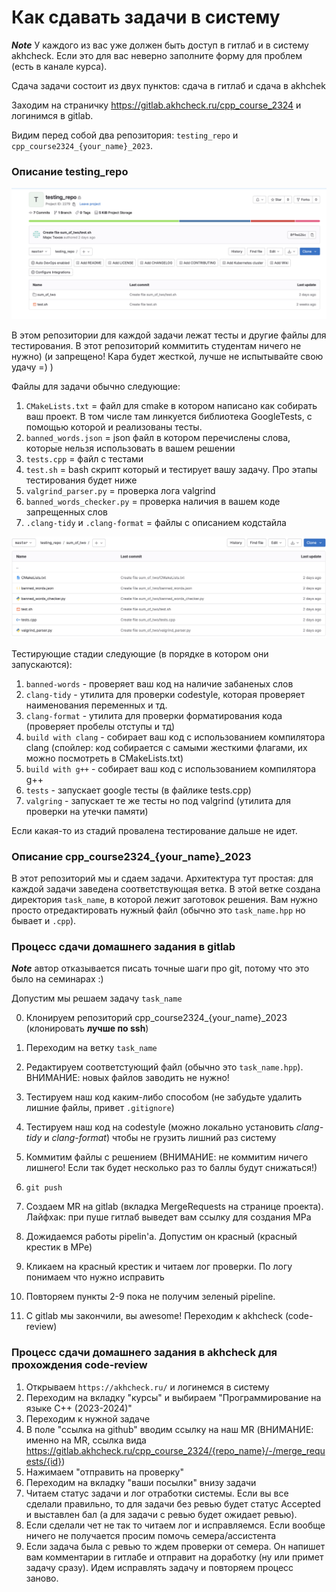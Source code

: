# Как сдавать задачи в систему

***Note*** У каждого из вас уже должен быть доступ в гитлаб и в систему akhcheck. Если это для вас неверно заполните форму для проблем (есть в канале курса).

Сдача задачи состоит из двух пунктов: сдача в гитлаб и сдача в akhchek

Заходим на страничку https://gitlab.akhcheck.ru/cpp_course_2324 и логинимся в gitlab. 

Видим перед собой два репозитория: `testing_repo` и `cpp_course2324_{your_name}_2023`. 

### Описание testing_repo

![testing_repo](/images/testing_repo.png "Тестирующий репозиторий")

В этом репозитории для каждой задачи лежат тесты и другие файлы для тестирования. В этот репозиторий коммитить студентам ничего не нужно) (и запрещено! Кара будет жесткой, лучше не испытывайте свою удачу =) )

Файлы для задачи обычно следующие:

1. `CMakeLists.txt` = файл для cmake в котором написано как собирать ваш проект. В том числе там линкуется библиотека GoogleTests, с помощью которой и реализованы тесты.
2. `banned_words.json` = json файл в котором перечислены слова, которые нельзя использовать в вашем решении 
3. `tests.cpp` = файл с тестами 
4. `test.sh` = bash скрипт который и тестирует вашу задачу. Про этапы тестирования будет ниже
5. `valgrind_parser.py` = проверка лога valgrind 
6. `banned_words_checker.py` = проверка наличия в вашем коде запрещенных слов
7. `.clang-tidy` и `.clang-format` = файлы с описанием кодстайла

![typical_task](/images/task.png "Типичная задача")

Тестирующие стадии следующие (в порядке в котором они запускаются):

1. `banned-words` - проверяет ваш код на наличие забаненых слов
2. `clang-tidy` - утилита для проверки codestyle, которая проверяет наименования переменных и тд.  
3. `clang-format` - утилита для проверки форматирования кода (проверяет пробелы отступы и тд)
4. `build with clang` - собирает ваш код с использованием компилятора clang (спойлер: код собирается с самыми жесткими флагами, их можно посмотреть в CMakeLists.txt)
5. `build with g++` - собирает ваш код с использованием компилятора g++
6. `tests` - запускает google тесты (в файлике tests.cpp)
7. `valgring` - запускает те же тесты но под valgrind (утилита для проверки на утечки памяти)

Если какая-то из стадий провалена тестирование дальше не идет.

### Описание cpp_course2324_{your_name}_2023

В этот репозиторий мы и сдаем задачи. Архитектура тут простая: для каждой задачи заведена соответствующая ветка. В этой ветке создана директория `task_name`, в которой лежит заготовок решения. Вам нужно просто отредактировать нужный файл (обычно это `task_name.hpp` но бывает и `.cpp`).

### Процесс сдачи домашнего задания в gitlab

***Note*** автор отказывается писать точные шаги про git, потому что это было на семинарах :) 

Допустим мы решаем задачу `task_name`

0. Клонируем репозиторий cpp_course2324_{your_name}_2023 (клонировать **лучше по ssh**)
1. Переходим на ветку `task_name`
2. Редактируем соответстующий файл (обычно это `task_name.hpp`). ВНИМАНИЕ: новых файлов заводить не нужно! 
3. Тестируем наш код каким-либо способом (не забудьте удалить лишние файлы, привет `.gitignore`)
4. Тестируем наш код на codestyle (можно локально установить *clang-tidy* и *clang-format*) чтобы не грузить лишний раз систему
5. Коммитим файлы с решением (ВНИМАНИЕ: не коммитим ничего лишнего! Если так будет несколько раз то баллы будут снижаться!)
6. `git push`
7. Создаем MR на gitlab (вкладка MergeRequests на странице проекта). Лайфхак: при пуше гитлаб выведет вам ссылку для создания МРа
8. Дожидаемся работы pipelin'а. Допустим он красный (красный крестик в МРе)
9. Кликаем на красный крестик и читаем лог проверки. По логу понимаем что нужно исправить
10. Повторяем пункты 2-9 пока не получим зеленый pipeline.

11. С gitlab мы закончили, вы awesome! Переходим к akhcheck (code-review)

### Процесс сдачи домашнего задания в akhcheck для прохождения code-review

1. Открываем `https://akhcheck.ru/` и логинемся в систему
2. Переходим на вкладку "курсы" и выбираем "Программирование на языке C++ (2023-2024)"
3. Переходим к нужной задаче
4. В поле "ссылка на github" вводим ссылку на наш MR (ВНИМАНИЕ: именно на MR, ссылка вида https://gitlab.akhcheck.ru/cpp_course_2324/{repo_name}/-/merge_requests/{id})
5. Нажимаем "отправить на проверку"
6. Переходим на вкладку "ваши посылки" внизу задачи
7. Читаем статус задачи и лог отработки системы. Если вы все сделали правильно, то для задачи без ревью будет статус Accepted и выставлен бал (а для задачи с ревью будет ожидает ревью). 
8. Если сделали чет не так то читаем лог и исправляемся. Если вообще ничего не получается просим помочь семера/ассистента 
9. Если задача была с ревью то ждем проверки от семера. Он напишет вам комментарии в гитлабе и отправит на доработку (ну или примет задачу сразу). Идем исправлять задачу и повторяем процесс заново.
